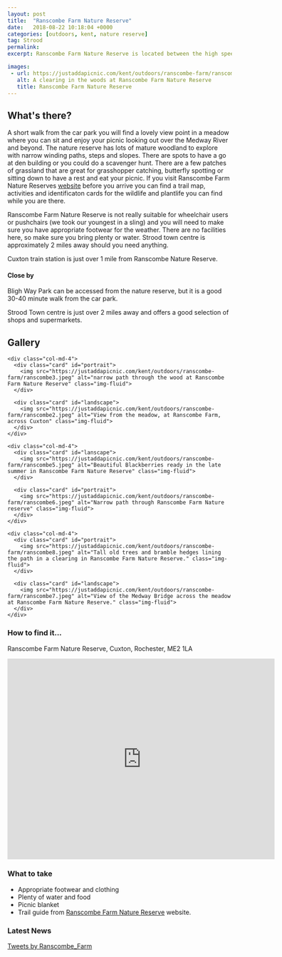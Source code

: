 ```yaml
---
layout: post
title:  "Ranscombe Farm Nature Reserve"
date:   2018-08-22 10:18:04 +0000
categories: [outdoors, kent, nature reserve]
tag: Strood
permalink: 
excerpt: Ranscombe Farm Nature Reserve is located between the high speed railway line and Cuxton.  This piece of wild land holds ancient trees, meadows and adventures waiting to be had.

images: 
 - url: https://justaddapicnic.com/kent/outdoors/ranscombe-farm/ranscombe1.jpeg
   alt: A clearing in the woods at Ranscombe Farm Nature Reserve
   title: Ranscombe Farm Nature Reserve
---
```


## What's there?
A short walk from the car park you will find a lovely view point in a meadow where you can sit and enjoy your picnic looking out over the Medway River and beyond.  The nature reserve has lots of mature woodland to explore with narrow winding paths, steps and slopes. There are spots to have a go at den building or you could do a scavenger hunt.  There are a few patches of grassland that are great for grasshopper catching, butterfly spotting or sitting down to have a rest and eat your picnic.  If you visit Ranscombe Farm Nature Reserves [website](https://www.plantlife.org.uk/uk/nature-reserves-important-plant-areas/discover-ranscombe/explore-ranscombe) before you arrive you can find a trail map, activities and identificaton cards for the wildlife and plantlife you can find while you are there.

Ranscombe Farm Nature Reserve is not really suitable for wheelchair users or pushchairs (we took our youngest in a sling) and you will need to make sure you have appropriate footwear for the weather.  There are no facilities here, so make sure you bring plenty or water.  Strood town centre is approximately 2 miles away should you need anything.

Cuxton train station is just over 1 mile from Ranscombe Nature Reserve.

#### Close by

Bligh Way Park can be accessed from the nature reserve, but it is a good 30-40 minute walk from the car park.

Strood Town centre is just over 2 miles away and offers a good selection of shops and supermarkets.

## Gallery

<div class="container">

  <div class="row">

    <div class="col-md-4">
      <div class="card" id="portrait">
        <img src="https://justaddapicnic.com/kent/outdoors/ranscombe-farm/ranscombe3.jpeg" alt="narrow path through the wood at Ranscombe Farm Nature Reserve" class="img-fluid">
      </div>

      <div class="card" id="landscape">
        <img src="https://justaddapicnic.com/kent/outdoors/ranscombe-farm/ranscombe2.jpeg" alt="View from the meadow, at Ranscombe Farm, across Cuxton" class="img-fluid">
      </div>  
    </div>

    <div class="col-md-4">
      <div class="card" id="lanscape">
        <img src="https://justaddapicnic.com/kent/outdoors/ranscombe-farm/ranscombe5.jpeg" alt="Beautiful Blackberries ready in the late summer in Ranscombe Farm Nature Reserve" class="img-fluid">
      </div>

      <div class="card" id="portrait">
        <img src="https://justaddapicnic.com/kent/outdoors/ranscombe-farm/ranscombe6.jpeg" alt="Narrow path through Ranscombe Farm Nature reserve" class="img-fluid">
      </div>
    </div>

    <div class="col-md-4">
      <div class="card" id="portrait">
        <img src="https://justaddapicnic.com/kent/outdoors/ranscombe-farm/ranscombe8.jpeg" alt="Tall old trees and bramble hedges lining the path in a clearing in Ranscombe Farm Nature Reserve." class="img-fluid">
      </div>

      <div class="card" id="landscape">
        <img src="https://justaddapicnic.com/kent/outdoors/ranscombe-farm/ranscombe7.jpeg" alt="View of the Medway Bridge across the meadow at Ranscombe Farm Nature Reserve." class="img-fluid">
      </div>
    </div>

  </div>      
</div>


### How to find it...
Ranscombe Farm Nature Reserve, Cuxton, Rochester, ME2 1LA

<iframe src="https://www.google.com/maps/embed?pb=!1m18!1m12!1m3!1d9959.546766668254!2d0.4429869665532158!3d51.38676050962043!2m3!1f0!2f0!3f0!3m2!1i1024!2i768!4f13.1!3m3!1m2!1s0x47d8cb775f43a64f%3A0x4b0ceebd8ac21dd7!2sRanscombe+Farm+Nature+Reserve!5e0!3m2!1sen!2suk!4v1534931783855" width="600" height="450" frameborder="0" style="border:0" allowfullscreen></iframe>

### What to take
* Appropriate footwear and clothing
* Plenty of water and food
* Picnic blanket
* Trail guide from [Ranscombe Farm Nature Reserve](https://www.plantlife.org.uk/uk/nature-reserves-important-plant-areas/discover-ranscombe/explore-ranscombe) website.

### Latest News

<div class="container">
  <div class="row">
    <div class="col-md-6">
      <!-- Twitter plugin code -->
      <a class="twitter-timeline" data-width="500" data-height="500" href="https://twitter.com/Ranscombe_Farm?ref_src=twsrc%5Etfw">Tweets by Ranscombe_Farm</a> <script async src="https://platform.twitter.com/widgets.js" charset="utf-8"></script>
    </div>
  

  </div>
</div>
